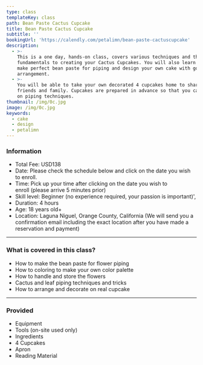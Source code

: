 ```yaml
---
type: class
templateKey: class
path: Bean Paste Cactus Cupcake
title: Bean Paste Cactus Cupcake
subtitle: ''
bookingUrl: 'https://calendly.com/petalimn/bean-paste-cactuscupcake'
description:
  - >-
    This is a one day, hands-on class, covers various techniques and the
    fundamentals to creating your Cactus Cupcakes. You will also learn how to
    make perfect bean paste for piping and design your own cake with gorgeous
    arrangement.
  - >-
    You will be able to take your own decorated 4 cupcakes home to share with
    friends and family. Cupcakes are prepared in advance so that you can focus
    on piping techniques.
thumbnail: /img/0c.jpg
image: /img/0c.jpg
keywords:
  - cake
  - design
  - petalimn
---
```


### Information

* Total Fee: USD138
* Date: Please check the schedule below and click on the date you wish to enroll.
* Time: Pick up your time after clicking on the date you wish to enroll (please arrive 5 minutes prior)
* Skill level: Beginner (no experience required, your passion is important)',
* Duration: 4 hours
* Age: 18 years old+
* Location: Laguna Niguel, Orange County, California (We will send you a confirmation email including the exact location after you have made a reservation and payment)

---

### What is covered in this class?

* How to make the bean paste for flower piping
* How to coloring to make your own color palette
* How to handle and store the flowers
* Cactus and leaf piping techniques and tricks
* How to arrange and decorate on real cupcake

---

### Provided
                  
* Equipment
* Tools (on-site used only)
* Ingredients
* 4 Cupcakes
* Apron
* Reading Material

